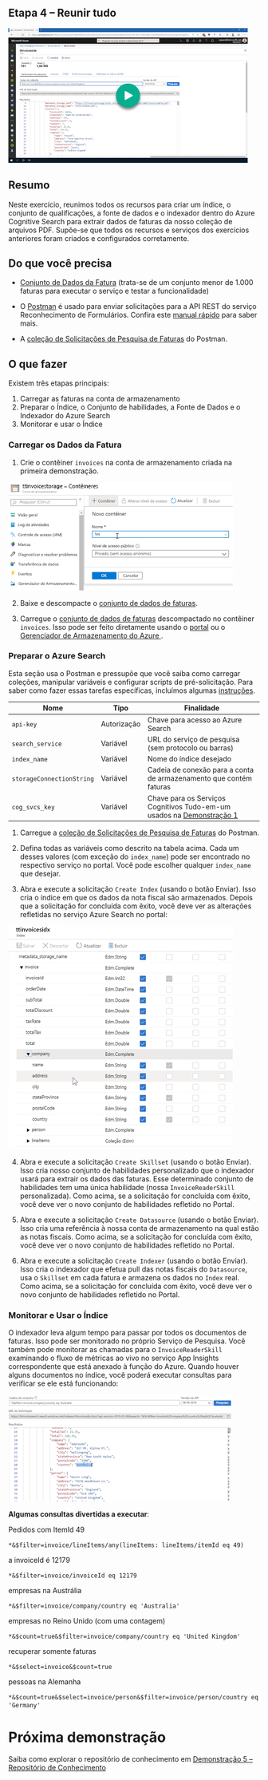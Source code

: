 ## <a name="demo-4---tying-it-all-together"></a>Etapa 4 – Reunir tudo

[![Demonstração 4](images/demo4.png)](https://globaleventcdn.blob.core.windows.net/assets/aiml/aiml10/videos/Demo4.mp4 "Demonstração 4")

## <a name="summary"></a>Resumo
Neste exercício, reunimos todos os recursos para criar um índice, o conjunto de qualificações, a fonte de dados e o indexador dentro do Azure Cognitive Search para extrair dados de faturas da nosso coleção de arquivos PDF. Supõe-se que todos os recursos e serviços dos exercícios anteriores foram criados e configurados corretamente.


## <a name="what-you-need"></a>Do que você precisa
- [Conjunto de Dados da Fatura](https://globaleventcdn.blob.core.windows.net/assets/aiml/aiml10/data/invoices_1000.zip) (trata-se de um conjunto menor de 1.000 faturas para executar o serviço e testar a funcionalidade)


- O [Postman](https://www.getpostman.com/) é usado para enviar solicitações para a API REST do serviço Reconhecimento de Formulários. Confira este [manual rápido](postman.md) para saber mais.

- A [coleção de Solicitações de Pesquisa de Faturas](src/Collections/Invoice_Search.postman_collection.json) do Postman.

## <a name="what-to-do"></a>O que fazer

Existem três etapas principais:
1. Carregar as faturas na conta de armazenamento
2. Preparar o Índice, o Conjunto de habilidades, a Fonte de Dados e o Indexador do Azure Search
3. Monitorar e usar o Índice

### <a name="upload-invoice-data"></a>Carregar os Dados da Fatura


1. Crie o contêiner `invoices` na conta de armazenamento criada na primeira demonstração.

[![Criar Contêiner](images/create_container.png)](https://docs.microsoft.com/en-us/azure/storage/blobs/storage-quickstart-blobs-portal?WT.mc_id=msignitethetour2019-github-aiml10 "Criar contêiner")

2. Baixe e descompacte o [conjunto de dados de faturas](https://globaleventcdn.blob.core.windows.net/assets/aiml/aiml10/data/invoices_1000.zip).

3. Carregue o [conjunto de dados de faturas](https://globaleventcdn.blob.core.windows.net/assets/aiml/aiml10/data/invoices_1000.zip) descompactado no contêiner `invoices`. Isso pode ser feito diretamente usando o [portal](https://docs.microsoft.com/en-us/azure/storage/blobs/storage-quickstart-blobs-portal?WT.mc_id=msignitethetour2019-github-aiml10#upload-a-block-blob) ou o [Gerenciador de Armazenamento do Azure ](https://docs.microsoft.com/en-us/azure/vs-azure-tools-storage-explorer-blobs?WT.mc_id=msignitethetour2019-github-aiml10).

### <a name="prepare-azure-search"></a>Preparar o Azure Search

Esta seção usa o Postman e pressupõe que você saiba como carregar coleções, manipular variáveis e configurar scripts de pré-solicitação. Para saber como fazer essas tarefas específicas, incluímos algumas [instruções](postman.md).

| Nome                       | Tipo                            | Finalidade                    |
| -------------------------- | ------------------------------- | ------------------------- |
| `api-key`       | Autorização         | Chave para acesso ao Azure Search  |
| `search_service`       | Variável         | URL do serviço de pesquisa (sem protocolo ou barras)  |
| `index_name`       | Variável         | Nome do índice desejado  |
| `storageConnectionString`       | Variável         | Cadeia de conexão para a conta de armazenamento que contém faturas  |
| `cog_svcs_key`       | Variável         | Chave para os Serviços Cognitivos Tudo-em-um usados na [Demonstração 1](demo1.md)  |

1. Carregue a [coleção de Solicitações de Pesquisa de Faturas](src/Collections/Invoice_Search.postman_collection.json) do Postman.

2. Defina todas as variáveis como descrito na tabela acima. Cada um desses valores (com exceção do `index_name`) pode ser encontrado no respectivo serviço no portal. Você pode escolher qualquer `index_name` que desejar.

3. Abra e execute a solicitação `Create Index` (usando o botão Enviar). Isso cria o índice em que os dados da nota fiscal são armazenados. Depois que a solicitação for concluída com êxito, você deve ver as alterações refletidas no serviço Azure Search no portal:

![Índice](images/index.png "Índice")

4. Abra e execute a solicitação `Create Skillset` (usando o botão Enviar). Isso cria nosso conjunto de habilidades personalizado que o indexador usará para extrair os dados das faturas. Esse determinado conjunto de habilidades tem uma única habilidade (nossa `InvoiceReaderSkill` personalizada). Como acima, se a solicitação for concluída com êxito, você deve ver o novo conjunto de habilidades refletido no Portal.

5. Abra e execute a solicitação `Create Datasource` (usando o botão Enviar). Isso cria uma referência à nossa conta de armazenamento na qual estão as notas fiscais. Como acima, se a solicitação for concluída com êxito, você deve ver o novo conjunto de habilidades refletido no Portal.

6. Abra e execute a solicitação `Create Indexer` (usando o botão Enviar). Isso cria o indexador que efetua pull das notas fiscais do `Datasource`, usa o `Skillset` em cada fatura e armazena os dados no `Index` real. Como acima, se a solicitação for concluída com êxito, você deve ver o novo conjunto de habilidades refletido no Portal.


### <a name="monitor-and-use-index"></a>Monitorar e Usar o Índice
O indexador leva algum tempo para passar por todos os documentos de faturas. Isso pode ser monitorado no próprio Serviço de Pesquisa. Você também pode monitorar as chamadas para o `InvoiceReaderSkill` examinando o fluxo de métricas ao vivo no serviço App Insights correspondente que está anexado à função do Azure. Quando houver alguns documentos no índice, você poderá executar consultas para verificar se ele está funcionando:

![Consultas do Azure Search](images/queries.png "Consultas do Azure Search")

**Algumas consultas divertidas a executar**:

Pedidos com ItemId 49
```
*&$filter=invoice/lineItems/any(lineItems: lineItems/itemId eq 49)
```

a invoiceId é 12179
```
*&$filter=invoice/invoiceId eq 12179
```

empresas na Austrália
```
*&$filter=invoice/company/country eq 'Australia'
```

empresas no Reino Unido (com uma contagem)
```
*&$count=true&$filter=invoice/company/country eq 'United Kingdom'
```

recuperar somente faturas
```
*&$select=invoice&$count=true
```

pessoas na Alemanha
```
*&$count=true&$select=invoice/person&$filter=invoice/person/country eq 'Germany'
```

# <a name="next-demo"></a>Próxima demonstração
Saiba como explorar o repositório de conhecimento em [Demonstração 5 – Repositório de Conhecimento](demo5.md)